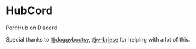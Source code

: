# HubCord
PornHub on Discord

Special thanks to [@doggybootsy](https://github.com/doggybootsy), [@v-briese](https://github.com/v-briese) for helping with a lot of this.
